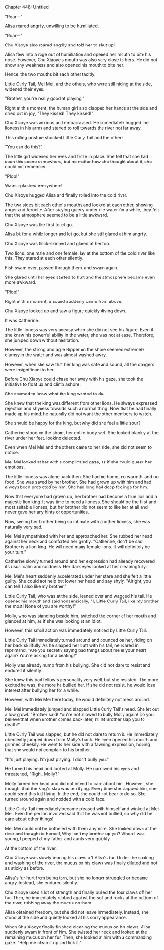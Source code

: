 Chapter 448: Untitled

"Roar—"

Alisa roared angrily, unwilling to be humiliated.

"Roar—"

Chu Xiaoye also roared angrily and told her to shut up\!

Alisa flew into a rage out of humiliation and opened her mouth to bite his nose. However, Chu Xiaoye's mouth was also very close to hers. He did not show any weakness and also opened his mouth to bite her.

Hence, the two mouths bit each other tacitly.

Little Curly Tail, Mei Mei, and the others, who were still hiding at the side, widened their eyes.

"Brother, you're really good at playing\!"

Right at this moment, the human girl also clapped her hands at the side and cried out in joy, "They kissed\! They kissed\!"

Chu Xiaoye was anxious and embarrassed. He immediately hugged the lioness in his arms and started to roll towards the river not far away.

This rolling posture shocked Little Curly Tail and the others.

"You can do this?"

The little girl widened her eyes and froze in place. She felt that she had seen this scene somewhere, but no matter how she thought about it, she could not remember.

"Plop\!"

Water splashed everywhere\!

Chu Xiaoye hugged Alisa and finally rolled into the cold river.

The two sides bit each other's mouths and looked at each other, showing anger and ferocity. After staying quietly under the water for a while, they felt that the atmosphere seemed to be a little awkward.

Chu Xiaoye was the first to let go.

Alisa bit for a while longer and let go, but she still glared at him angrily.

Chu Xiaoye was thick-skinned and glared at her too.

Two lions, one male and one female, lay at the bottom of the cold river like this. They stared at each other silently.

Fish swam over, passed through them, and swam again.

She glared until her eyes started to hurt and the atmosphere became even more awkward.

"Plop\!"

Right at this moment, a sound suddenly came from above.

Chu Xiaoye looked up and saw a figure quickly diving down.

It was Catherine.

The little lioness was very uneasy when she did not see his figure. Even if she knew his powerful ability in the water, she was not at ease. Therefore, she jumped down without hesitation.

However, the strong and agile Ripper on the shore seemed extremely clumsy in the water and was almost washed away.

However, when she saw that her king was safe and sound, all the dangers were insignificant to her.

Before Chu Xiaoye could chase her away with his gaze, she took the initiative to float up and climb ashore.

She seemed to know what the king wanted to do.

She knew that the king was different from other lions. He always expressed rejection and shyness towards such a normal thing. Now that he had finally made up his mind, he naturally did not want the other members to watch.

She should be happy for the king, but why did she feel a little sour?

Catherine stood on the shore, her entire body wet. She looked blankly at the river under her feet, looking dejected.

Even when Mei Mei and the others came to her side, she did not seem to notice.

Mei Mei looked at her with a complicated gaze, as if she could guess her emotions.

The little lioness was alone back then. She had no home, no warmth, and no food. She was saved by her brother. She had grown up with him and had always been protected by him. She had long had deep feelings for him.

Now that everyone had grown up, her brother had become a true lion and a majestic lion king. It was time to need a lioness. She should be the first and most suitable lioness, but her brother did not seem to like her at all and never gave her any hints or opportunities.

Now, seeing her brother being so intimate with another lioness, she was naturally very sad.

Mei Mei sympathized with her and approached her. She rubbed her head against her neck and comforted her gently. "Catherine, don't be sad. Brother is a lion king. He will need many female lions. It will definitely be your turn."

Catherine slowly turned around and her expression had already recovered its usual calm and coldness. Her dark eyes looked at her meaningfully.

Mei Mei's heart suddenly accelerated under her stare and she felt a little guilty. She could not help but lower her head and say shyly, "Alright, you can tell. I also like my brother."

Little Curly Tail, who was at the side, leaned over and wagged his tail. He opened his mouth and said nonsensically, "I, Little Curly Tail, like my brother the most\! None of you are worthy\!"

Molly, who was standing beside him, twitched the corner of her mouth and glanced at him, as if she was looking at an idiot.

However, this small action was immediately noticed by Little Curly Tail.

Little Curly Tail immediately turned around and pounced on her, riding on her back skillfully. As he slapped her butt with his tail, he roared in reprimand, "Are you secretly saying bad things about me in your heart again? You're asking for a beating\!"

Molly was already numb from his bullying. She did not dare to resist and endured it silently.

She knew this bad fellow's personality very well, but she resisted. The more excited he was, the more he bullied her. If she did not resist, he would lose interest after bullying her for a while.

However, with Mei Mei here today, he would definitely not mess around.

Mei Mei immediately jumped and slapped Little Curly Tail's head. She let out a low growl. "Brother said\! You're not allowed to bully Molly again\! Do you believe that when Brother comes back later, I'll let Brother slap you to death?"

Little Curly Tail was slapped, but he did not dare to return it. He immediately obediently jumped down from Molly's back. He even opened his mouth and grinned cheekily. He went to her side with a fawning expression, hoping that she would not complain to his brother.

"It's just playing. I'm just playing. I didn't bully you."

He turned his head and looked at Molly. He narrowed his eyes and threatened, "Right, Molly?"

Molly turned her head and did not intend to care about him. However, she thought that the king's slap was terrifying. Every time she slapped him, she could send this kid flying. In the end, she could not bear to do so. She turned around again and nodded with a cold face.

Little Curly Tail immediately became pleased with himself and winked at Mei Mei. Even the person involved said that he was not bullied, so why did he care about other things\!

Mei Mei could not be bothered with them anymore. She looked down at the river and thought to herself, Why isn't my brother up yet? When I was young, I peeped at my father and aunts very quickly.

At the bottom of the river.

Chu Xiaoye was slowly tearing his claws off Alisa's fur. Under the soaking and washing of the river, the mucus on his claws was finally diluted and not as sticky as before.

Alisa's fur hurt from being torn, but she no longer struggled or became angry. Instead, she endured silently.

Chu Xiaoye used a lot of strength and finally pulled the four claws off her fur. Then, he immediately rubbed against the soil and rocks at the bottom of the river, rubbing away the mucus on them.

Alisa obtained freedom, but she did not leave immediately. Instead, she stood at the side and quietly looked at his sorry appearance.

When Chu Xiaoye finally finished cleaning the mucus on his claws, Alisa suddenly swam in front of him. She twisted her neck and looked at the remaining mucus on her fur. Then, she looked at him with a commanding gaze. "Help me clean it up and lick it."